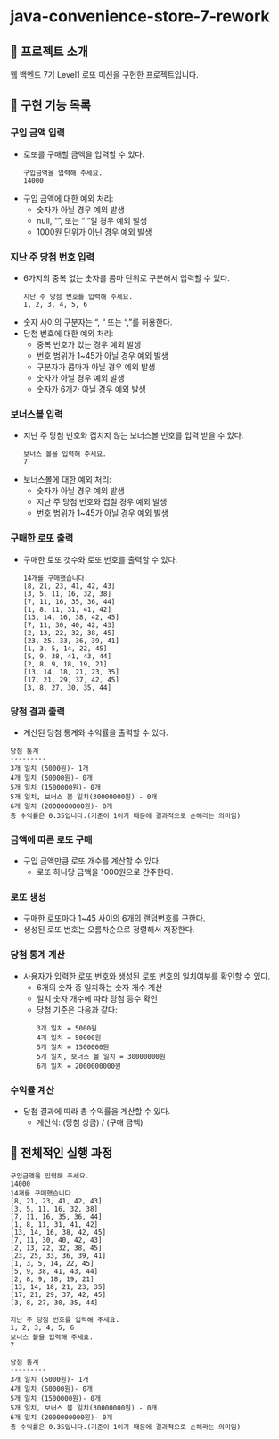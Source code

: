 # java-convenience-store-7-rework

## :sparkling_heart: 프로젝트 소개

웹 백엔드 7기 Level1 로또 미션을 구현한 프로젝트입니다.

## :dart: 구현 기능 목록

### 구입 금액 입력

- 로또를 구매할 금액을 입력할 수 있다.
  ```
  구입금액을 입력해 주세요.
  14000
  ```
- 구입 금액에 대한 예외 처리:
    - 숫자가 아닐 경우 예외 발생
    - null, “”, 또는 “ “일 경우 예외 발생
    - 1000원 단위가 아닌 경우 예외 발생

### 지난 주 당첨 번호 입력

- 6가지의 중복 없는 숫자를 콤마 단위로 구분해서 입력할 수 있다.
  ```
  지난 주 당첨 번호를 입력해 주세요.
  1, 2, 3, 4, 5, 6
  ```
- 숫자 사이의 구분자는 “, “ 또는 “,”를 허용한다.
- 당첨 번호에 대한 예외 처리:
    - 중복 번호가 있는 경우 예외 발생
    - 번호 범위가 1~45가 아닐 경우 예외 발생
    - 구분자가 콤마가 아닐 경우 예외 발생
    - 숫자가 아닐 경우 예외 발생
    - 숫자가 6개가 아닐 경우 예외 발생

### 보너스볼 입력

- 지난 주 당첨 번호와 겹치지 않는 보너스볼 번호를 입력 받을 수 있다.
  ```
  보너스 볼을 입력해 주세요.
  7
  ```
- 보너스볼에 대한 예외 처리:
    - 숫자가 아닐 경우 예외 발생
    - 지난 주 당첨 번호와 겹칠 경우 예외 발생
    - 번호 범위가 1~45가 아닐 경우 예외 발생

### 구매한 로또 출력

- 구매한 로또 갯수와 로또 번호를 출력할 수 있다.
  ```
  14개를 구매했습니다.
  [8, 21, 23, 41, 42, 43]
  [3, 5, 11, 16, 32, 38]
  [7, 11, 16, 35, 36, 44]
  [1, 8, 11, 31, 41, 42]
  [13, 14, 16, 38, 42, 45]
  [7, 11, 30, 40, 42, 43]
  [2, 13, 22, 32, 38, 45]
  [23, 25, 33, 36, 39, 41]
  [1, 3, 5, 14, 22, 45]
  [5, 9, 38, 41, 43, 44]
  [2, 8, 9, 18, 19, 21]
  [13, 14, 18, 21, 23, 35]
  [17, 21, 29, 37, 42, 45]
  [3, 8, 27, 30, 35, 44]
  ```

### 당첨 결과 출력

- 계산된 당첨 통계와 수익률을 출력할 수 있다.

```
당첨 통계
---------
3개 일치 (5000원)- 1개
4개 일치 (50000원)- 0개
5개 일치 (1500000원)- 0개
5개 일치, 보너스 볼 일치(30000000원) - 0개
6개 일치 (2000000000원)- 0개
총 수익률은 0.35입니다.(기준이 1이기 때문에 결과적으로 손해라는 의미임)
```

### 금액에 따른 로또 구매

- 구입 금액만큼 로또 개수를 계산할 수 있다.
    - 로또 하나당 금액을 1000원으로 간주한다.

### 로또 생성

- 구매한 로또마다 1~45 사이의 6개의 랜덤번호를 구한다.
- 생성된 로또 번호는 오름차순으로 정렬해서 저장한다.

### 당첨 통계 계산

- 사용자가 입력한 로또 번호와 생성된 로또 번호의 일치여부를 확인할 수 있다.
    - 6개의 숫자 중 일치하는 숫자 개수 계산
    - 일치 숫자 개수에 따라 당첨 등수 확인
    - 당첨 기준은 다음과 같다:
        ```
        3개 일치 = 5000원
        4개 일치 = 50000원
        5개 일치 = 1500000원
        5개 일치, 보너스 볼 일치 = 30000000원
        6개 일치 = 2000000000원
        ```

### 수익률 계산

- 당첨 결과에 따라 총 수익률을 계산할 수 있다.
    - 계산식: (당첨 상금) / (구매 금액)

## :eyes: 전체적인 실행 과정

```
구입금액을 입력해 주세요.
14000
14개를 구매했습니다.
[8, 21, 23, 41, 42, 43]
[3, 5, 11, 16, 32, 38]
[7, 11, 16, 35, 36, 44]
[1, 8, 11, 31, 41, 42]
[13, 14, 16, 38, 42, 45]
[7, 11, 30, 40, 42, 43]
[2, 13, 22, 32, 38, 45]
[23, 25, 33, 36, 39, 41]
[1, 3, 5, 14, 22, 45]
[5, 9, 38, 41, 43, 44]
[2, 8, 9, 18, 19, 21]
[13, 14, 18, 21, 23, 35]
[17, 21, 29, 37, 42, 45]
[3, 8, 27, 30, 35, 44]

지난 주 당첨 번호를 입력해 주세요.
1, 2, 3, 4, 5, 6
보너스 볼을 입력해 주세요.
7

당첨 통계
---------
3개 일치 (5000원)- 1개
4개 일치 (50000원)- 0개
5개 일치 (1500000원)- 0개
5개 일치, 보너스 볼 일치(30000000원) - 0개
6개 일치 (2000000000원)- 0개
총 수익률은 0.35입니다.(기준이 1이기 때문에 결과적으로 손해라는 의미임)
```

